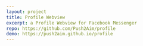 ```yaml
---
layout: project
title: Profile Webview
excerpt: a Profile Webview for Facebook Messenger
repo: https://github.com/Push2Aim/profile
demo: https://push2aim.github.io/profile
---
```


